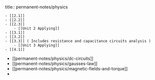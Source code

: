 title:: permanent-notes/physics

	- [[2.1]]
	- [[2.2]]
	- [[2.3]]
		- [[Unit 2 Applying]]
	- [[3.1]]
	- [[3.2]]
	- [[3.3]] ( Includes resistance and capacitance circuits analysis )
		- [[Unit 3 Applying]]
	- [[4.1]]
- [[permanent-notes/physics/dc-circuits]]
- [[permanent-notes/physics/gausses-law]]
- [[permanent-notes/physics/magnetic-fields-and-torque]]
-